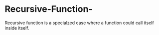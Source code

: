 # Recursive-Function-
Recursive function is a specialzed case where a function could call itself inside itself. 
